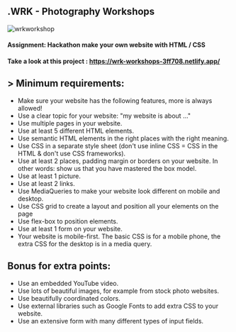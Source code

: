 ## .WRK - Photography Workshops

![wrkworkshop](https://user-images.githubusercontent.com/72910410/110693004-42053c80-81e7-11eb-82d7-ce53b4675d12.jpg)

#### **Assignment: Hackathon make your own website with HTML / CSS**

#### **Take a look at this project : https://wrk-workshops-3ff708.netlify.app/**


## > Minimum requirements:

- Make sure your website has the following features, more is always allowed!
- Use a clear topic for your website: "my website is about ..."
- Use multiple pages in your website.
- Use at least 5 different HTML elements.
- Use semantic HTML elements in the right places with the right meaning.
- Use CSS in a separate style sheet (don't use inline CSS = CSS in the HTML & don't use CSS frameworks).
- Use at least 2 places, padding margin or borders on your website. In other words: show us that you have mastered the box model.
- Use at least 1 picture.
- Use at least 2 links.
- Use MediaQueries to make your website look different on mobile and desktop.
- Use CSS grid to create a layout and position all your elements on the page
- Use flex-box to position elements.
- Use at least 1 form on your website.
- Your website is mobile-first. The basic CSS is for a mobile phone, the extra CSS for the desktop is in a media query.



## Bonus for extra points:
- Use an embedded YouTube video.
- Use lots of beautiful images, for example from stock photo websites.
- Use beautifully coordinated colors.
- Use external libraries such as Google Fonts to add extra CSS to your website.
- Use an extensive form with many different types of input fields.
